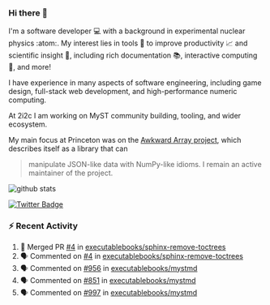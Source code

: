 ### Hi there 👋 

I'm a software developer 💻 with a background in experimental nuclear physics :atom:. My interest lies in tools :wrench: to improve productivity :chart_with_upwards_trend: and scientific insight :telescope:, including rich documentation 📚, interactive computing 🧮, and more! 

I have experience in many aspects of software engineering, including game design, full-stack web development, and high-performance numeric computing. 

At 2i2c I am working on MyST community building, tooling, and wider ecosystem. 

My main focus at Princeton was on the [Awkward Array project](awkward-array.org/), which describes itself as a library that can 
> manipulate JSON-like data with NumPy-like idioms. I remain an active maintainer of the project. 

![github stats](https://github-readme-stats.vercel.app/api?username=agoose77&show_icons=true&hide_rank=true&hide_title=true&bg_color=30,e76445,904e95&text_color=efe3ec&icon_color=efe3ec)
<!--
**agoose77/agoose77** is a ✨ _special_ ✨ repository because its `README.md` (this file) appears on your GitHub profile.

Here are some ideas to get you started:

- 🔭 I’m currently working on ...
- 🌱 I’m currently learning ...
- 👯 I’m looking to collaborate on ...
- 🤔 I’m looking for help with ...
- 💬 Ask me about ...
- 📫 How to reach me: ...
- 😄 Pronouns: ...
- ⚡ Fun fact: ...
-->

[![Twitter Badge](https://img.shields.io/twitter/follow/agoose77?style=flat-square&logo=Twitter&logoColor=white&color=cornflowerblue)](https://twitter.com/agoose77)

### :zap: Recent Activity

<!--START_SECTION:activity-->
1. 🎉 Merged PR [#4](https://github.com/executablebooks/sphinx-remove-toctrees/pull/4) in [executablebooks/sphinx-remove-toctrees](https://github.com/executablebooks/sphinx-remove-toctrees)
2. 🗣 Commented on [#4](https://github.com/executablebooks/sphinx-remove-toctrees/pull/4#issuecomment-2014795280) in [executablebooks/sphinx-remove-toctrees](https://github.com/executablebooks/sphinx-remove-toctrees)
3. 🗣 Commented on [#956](https://github.com/executablebooks/mystmd/pull/956#issuecomment-2013125862) in [executablebooks/mystmd](https://github.com/executablebooks/mystmd)
4. 🗣 Commented on [#851](https://github.com/executablebooks/mystmd/issues/851#issuecomment-2011929091) in [executablebooks/mystmd](https://github.com/executablebooks/mystmd)
5. 🗣 Commented on [#997](https://github.com/executablebooks/mystmd/issues/997#issuecomment-2011859167) in [executablebooks/mystmd](https://github.com/executablebooks/mystmd)
<!--END_SECTION:activity-->
